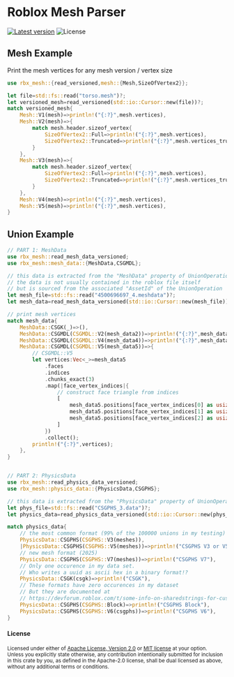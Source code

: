 Roblox Mesh Parser
==================

[![Latest version](https://img.shields.io/crates/v/rbx_mesh.svg)](https://crates.io/crates/rbx_mesh)
![License](https://img.shields.io/crates/l/rbx_mesh.svg)

## Mesh Example

Print the mesh vertices for any mesh version / vertex size

```rust
use rbx_mesh::{read_versioned,mesh::{Mesh,SizeOfVertex2}};

let file=std::fs::read("torso.mesh")?;
let versioned_mesh=read_versioned(std::io::Cursor::new(file))?;
match versioned_mesh{
	Mesh::V1(mesh)=>println!("{:?}",mesh.vertices),
	Mesh::V2(mesh)=>{
		match mesh.header.sizeof_vertex{
			SizeOfVertex2::Full=>println!("{:?}",mesh.vertices),
			SizeOfVertex2::Truncated=>println!("{:?}",mesh.vertices_truncated),
		}
	},
	Mesh::V3(mesh)=>{
		match mesh.header.sizeof_vertex{
			SizeOfVertex2::Full=>println!("{:?}",mesh.vertices),
			SizeOfVertex2::Truncated=>println!("{:?}",mesh.vertices_truncated),
		}
	},
	Mesh::V4(mesh)=>println!("{:?}",mesh.vertices),
	Mesh::V5(mesh)=>println!("{:?}",mesh.vertices),
}
```

## Union Example
```rust
// PART 1: MeshData
use rbx_mesh::read_mesh_data_versioned;
use rbx_mesh::mesh_data::{MeshData,CSGMDL};

// this data is extracted from the "MeshData" property of UnionOperation
// the data is not usually contained in the roblox file itself
// but is sourced from the associated "AssetId" of the UnionOperation
let mesh_file=std::fs::read("4500696697_4.meshdata")?;
let mesh_data=read_mesh_data_versioned(std::io::Cursor::new(mesh_file))?;

// print mesh vertices
match mesh_data{
	MeshData::CSGK(_)=>(),
	MeshData::CSGMDL(CSGMDL::V2(mesh_data2))=>println!("{:?}",mesh_data2.mesh.vertices),
	MeshData::CSGMDL(CSGMDL::V4(mesh_data4))=>println!("{:?}",mesh_data4.mesh.vertices),
	MeshData::CSGMDL(CSGMDL::V5(mesh_data5))=>{
		// CSGMDL::V5
		let vertices:Vec<_>=mesh_data5
			.faces
			.indices
			.chunks_exact(3)
			.map(|face_vertex_indices|{
				// construct face triangle from indices
				[
					mesh_data5.positions[face_vertex_indices[0] as usize],
					mesh_data5.positions[face_vertex_indices[1] as usize],
					mesh_data5.positions[face_vertex_indices[2] as usize],
				]
			})
			.collect();
		println!("{:?}",vertices);
	},
}


// PART 2: PhysicsData
use rbx_mesh::read_physics_data_versioned;
use rbx_mesh::physics_data::{PhysicsData,CSGPHS};

// this data is extracted from the "PhysicsData" property of UnionOperation
let phys_file=std::fs::read("CSGPHS_3.data")?;
let physics_data=read_physics_data_versioned(std::io::Cursor::new(phys_file))?;

match physics_data{
	// the most common format (99% of the 100000 unions in my testing)
	PhysicsData::CSGPHS(CSGPHS::V3(meshes)),
	|PhysicsData::CSGPHS(CSGPHS::V5(meshes))=>println!("CSGPHS V3 or V5"),
	// new mesh format (2025)
	PhysicsData::CSGPHS(CSGPHS::V7(meshes))=>println!("CSGPHS V7"),
	// Only one occurence in my data set.
	// Who writes a uuid as ascii hex in a binary format!?
	PhysicsData::CSGK(csgk)=>println!("CSGK"),
	// These formats have zero occurences in my dataset
	// But they are documented at
	// https://devforum.roblox.com/t/some-info-on-sharedstrings-for-custom-collision-data-meshparts-unions-etc/294588
	PhysicsData::CSGPHS(CSGPHS::Block)=>println!("CSGPHS Block"),
	PhysicsData::CSGPHS(CSGPHS::V6(csgphs))=>println!("CSGPHS V6"),
}
```

#### License

<sup>
Licensed under either of <a href="LICENSE-APACHE">Apache License, Version
2.0</a> or <a href="LICENSE-MIT">MIT license</a> at your option.
</sup>

<br>

<sub>
Unless you explicitly state otherwise, any contribution intentionally submitted
for inclusion in this crate by you, as defined in the Apache-2.0 license, shall
be dual licensed as above, without any additional terms or conditions.
</sub>
